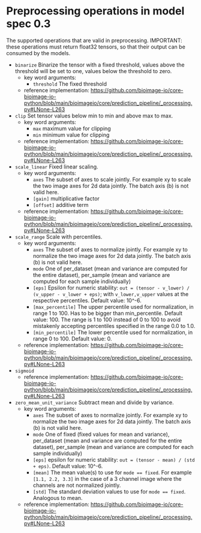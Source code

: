 # Preprocessing operations in model spec 0.3
The supported operations that are valid in preprocessing. IMPORTANT: these operations must return float32 tensors, so that their output can be consumed by the models.
- `binarize` Binarize the tensor with a fixed threshold, values above the threshold will be set to one, values below the threshold to zero.
  - key word arguments:
    - `threshold` The fixed threshold
  - reference implementation: https://github.com/bioimage-io/core-bioimage-io-python/blob/main/bioimageio/core/prediction_pipeline/_processing.py#LNone-L263
- `clip` Set tensor values below min to min and above max to max.
  - key word arguments:
    - `max` maximum value for clipping
    - `min` minimum value for clipping
  - reference implementation: https://github.com/bioimage-io/core-bioimage-io-python/blob/main/bioimageio/core/prediction_pipeline/_processing.py#LNone-L263
- `scale_linear` Fixed linear scaling.
  - key word arguments:
    - `axes` The subset of axes to scale jointly. For example xy to scale the two image axes for 2d data jointly. The batch axis (b) is not valid here.
    - `[gain]` multiplicative factor
    - `[offset]` additive term
  - reference implementation: https://github.com/bioimage-io/core-bioimage-io-python/blob/main/bioimageio/core/prediction_pipeline/_processing.py#LNone-L263
- `scale_range` Scale with percentiles.
  - key word arguments:
    - `axes` The subset of axes to normalize jointly. For example xy to normalize the two image axes for 2d data jointly. The batch axis (b) is not valid here.
    - `mode` One of per_dataset (mean and variance are computed for the entire dataset), per_sample (mean and variance are computed for each sample individually)
    - `[eps]` Epsilon for numeric stability: `out = (tensor - v_lower) / (v_upper - v_lower + eps)`; with `v_lower,v_upper` values at the respective percentiles. Default value: 10^-6.
    - `[max_percentile]` The upper percentile used for normalization, in range 1 to 100. Has to be bigger than min_percentile. Default value: 100. The range is 1 to 100 instead of 0 to 100 to avoid mistakenly accepting percentiles specified in the range 0.0 to 1.0.
    - `[min_percentile]` The lower percentile used for normalization, in range 0 to 100. Default value: 0.
  - reference implementation: https://github.com/bioimage-io/core-bioimage-io-python/blob/main/bioimageio/core/prediction_pipeline/_processing.py#LNone-L263
- `sigmoid` 
  - reference implementation: https://github.com/bioimage-io/core-bioimage-io-python/blob/main/bioimageio/core/prediction_pipeline/_processing.py#LNone-L263
- `zero_mean_unit_variance` Subtract mean and divide by variance.
  - key word arguments:
    - `axes` The subset of axes to normalize jointly. For example xy to normalize the two image axes for 2d data jointly. The batch axis (b) is not valid here.
    - `mode` One of fixed (fixed values for mean and variance), per_dataset (mean and variance are computed for the entire dataset), per_sample (mean and variance are computed for each sample individually)
    - `[eps]` epsilon for numeric stability: `out = (tensor - mean) / (std + eps)`. Default value: 10^-6.
    - `[mean]` The mean value(s) to use for `mode == fixed`. For example `[1.1, 2.2, 3.3]` in the case of a 3 channel image where the channels are not normalized jointly.
    - `[std]` The standard deviation values to use for `mode == fixed`. Analogous to mean.
  - reference implementation: https://github.com/bioimage-io/core-bioimage-io-python/blob/main/bioimageio/core/prediction_pipeline/_processing.py#LNone-L263
